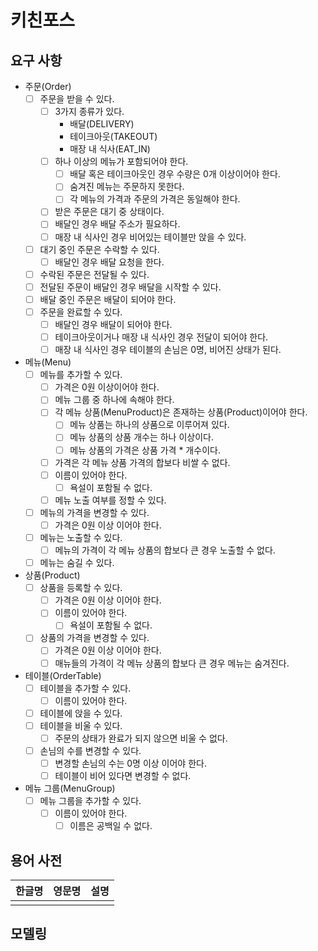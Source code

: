 # 키친포스

## 요구 사항

- 주문(Order)
  - [ ] 주문을 받을 수 있다.
    - [ ] 3가지 종류가 있다. 
      - 배달(DELIVERY)
      - 테이크아웃(TAKEOUT)
      - 매장 내 식사(EAT_IN)
    - [ ] 하나 이상의 메뉴가 포함되어야 한다.
      - [ ] 배달 혹은 테이크아웃인 경우 수량은 0개 이상이어야 한다.
      - [ ] 숨겨진 메뉴는 주문하지 못한다.
      - [ ] 각 메뉴의 가격과 주문의 가격은 동일해야 한다.
    - [ ] 받은 주문은 대기 중 상태이다.
    - [ ] 배달인 경우 배달 주소가 필요하다. 
    - [ ] 매장 내 식사인 경우 비어있는 테이블만 앉을 수 있다.
  - [ ] 대기 중인 주문은 수락할 수 있다.
    - [ ] 배달인 경우 배달 요청을 한다.
  - [ ] 수락된 주문은 전달될 수 있다. 
  - [ ] 전달된 주문이 배달인 경우 배달을 시작할 수 있다.
  - [ ] 배달 중인 주문은 배달이 되어야 한다. 
  - [ ] 주문을 완료할 수 있다. 
    - [ ] 배달인 경우 배달이 되어야 한다. 
    - [ ] 테이크아웃이거나 매장 내 식사인 경우 전달이 되어야 한다. 
    - [ ] 매장 내 식사인 경우 테이블의 손님은 0명, 비어진 상태가 된다.

- 메뉴(Menu)
  - [ ] 메뉴를 추가할 수 있다.
    - [ ] 가격은 0원 이상이어야 한다.
    - [ ] 메뉴 그룹 중 하나에 속해야 한다. 
    - [ ] 각 메뉴 상품(MenuProduct)은 존재하는 상품(Product)이어야 한다. 
      - [ ] 메뉴 상품는 하나의 상품으로 이루어져 있다.
      - [ ] 메뉴 상품의 상품 개수는 하나 이상이다. 
      - [ ] 메뉴 상품의 가격은 상품 가격 * 개수이다. 
    - [ ] 가격은 각 메뉴 상품 가격의 합보다 비쌀 수 없다.
    - [ ] 이름이 있어야 한다.
      - [ ] 욕설이 포함될 수 없다.
    - [ ] 메뉴 노출 여부를 정할 수 있다.
  - [ ] 메뉴의 가격을 변경할 수 있다.
    - [ ] 가격은 0원 이상 이어야 한다.
  - [ ] 메뉴는 노출할 수 있다.
    - [ ] 메뉴의 가격이 각 메뉴 상품의 합보다 큰 경우 노출할 수 없다.
  - [ ] 메뉴는 숨길 수 있다.

- 상품(Product)
  - [ ] 상품을 등록할 수 있다.
    - [ ] 가격은 0원 이상 이어야 한다.
    - [ ] 이름이 있어야 한다.
      - [ ] 욕설이 포함될 수 없다.
  - [ ] 상품의 가격을 변경할 수 있다.
    - [ ] 가격은 0원 이상 이어야 한다.
    - [ ] 매뉴들의 가격이 각 메뉴 상품의 합보다 큰 경우 메뉴는 숨겨진다.

- 테이블(OrderTable)
  - [ ] 테이블을 추가할 수 있다.
    - [ ] 이름이 있어야 한다.
  - [ ] 테이블에 앉을 수 있다.
  - [ ] 테이블을 비울 수 있다.
    - [ ] 주문의 상태가 완료가 되지 않으면 비울 수 없다.
  - [ ] 손님의 수를 변경할 수 있다.
    - [ ] 변경할 손님의 수는 0명 이상 이어야 한다.
    - [ ] 테이블이 비어 있다면 변경할 수 없다.

- 메뉴 그룹(MenuGroup)
  - [ ] 메뉴 그룹을 추가할 수 있다.
    - [ ] 이름이 있어야 한다.
      - [ ] 이름은 공백일 수 없다.

## 용어 사전

| 한글명 | 영문명 | 설명 |
| --- | --- | --- |
|  |  |  |

## 모델링
